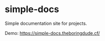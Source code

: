 # simple-docs

Simple documentation site for projects.

Demo: https://simple-docs.theboringdude.cf/
